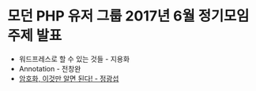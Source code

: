# 모던 PHP 유저 그룹 2017년 6월 정기모임 주제 발표
- 워드프레스로 할 수 있는 것들 - 지용화
- Annotation - 전창완
- [암호화, 이것만 알면 된다! - 정광섭](https://www.slideshare.net/ssuser800974/ss-76664853?qid=24aca3fd-f1dc-4745-925e-c4ed99969dde&v=&b=&from_search=1)
